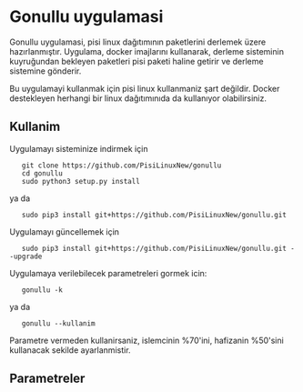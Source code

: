 # Gonullu uygulamasi

Gonullu uygulamasi, pisi linux dağıtımının paketlerini derlemek üzere hazırlanmıştır.
Uygulama, docker imajlarını kullanarak, derleme sisteminin kuyruğundan bekleyen paketleri
pisi paketi haline getirir ve derleme sistemine gönderir.

Bu uygulamayi kullanmak için pisi linux kullanmaniz şart değildir. Docker destekleyen
herhangi bir linux dağıtımınıda da kullanıyor olabilirsiniz.

## Kullanim

Uygulamayı sisteminize indirmek için

  	   git clone https://github.com/PisiLinuxNew/gonullu
  	   cd gonullu
  	   sudo python3 setup.py install
  	   
ya da

  	   sudo pip3 install git+https://github.com/PisiLinuxNew/gonullu.git
  	   
Uygulamayı güncellemek için

  	   sudo pip3 install git+https://github.com/PisiLinuxNew/gonullu.git --upgrade

Uygulamaya verilebilecek parametreleri gormek icin:

  	   gonullu -k

ya da

	   gonullu --kullanim

Parametre vermeden kullanirsaniz, islemcinin %70'ini, hafizanin %50'sini kullanacak sekilde
ayarlanmistir. 

## Parametreler

